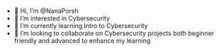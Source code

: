 - 👋 Hi, I’m @NanaPorsh
- 👀 I’m interested in Cybersecurity
- 🌱 I’m currently learning Intro to Cybersecurity
- 💞️ I’m looking to collaborate on Cybersecurity projects both beginner friendly and advanced to enhance my learning

<!---
NanaPorsh/NanaPorsh is a ✨ special ✨ repository because its `README.md` (this file) appears on your GitHub profile.
You can click the Preview link to take a look at your changes.
--->
